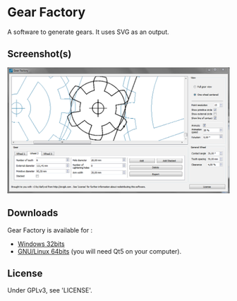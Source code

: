 # Gear Factory
A software to generate gears. It uses SVG as an output.

## Screenshot(s)

![A look into the software interface.](gearFactorySnap.PNG)

## Downloads

Gear Factory is available for :
- [Windows 32bits](https://github.com/Klafyvel/GearFactory/releases/download/v0.1-win32/GearFactory_win32.zip)
- [GNU/Linux 64bits](https://github.com/Klafyvel/GearFactory/releases/download/v0.1-win32/gearFactory-lin64.tar.gz) (you will need Qt5 on your computer).


## License
Under GPLv3, see 'LICENSE'.
